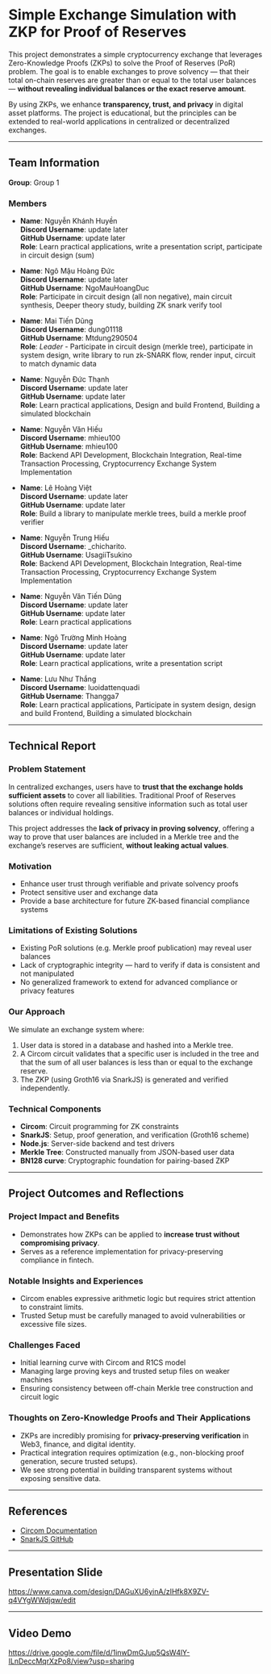 # Simple Exchange Simulation with ZKP for Proof of Reserves

This project demonstrates a simple cryptocurrency exchange that leverages Zero-Knowledge Proofs (ZKPs) to solve the Proof of Reserves (PoR) problem. The goal is to enable exchanges to prove solvency — that their total on-chain reserves are greater than or equal to the total user balances — **without revealing individual balances or the exact reserve amount**.

By using ZKPs, we enhance **transparency, trust, and privacy** in digital asset platforms. The project is educational, but the principles can be extended to real-world applications in centralized or decentralized exchanges.

---

## Team Information

**Group**: Group 1

### Members

- **Name**: Nguyễn Khánh Huyền  
  **Discord Username**: update later  
  **GitHub Username**: update later  
  **Role**: Learn practical applications, write a presentation script, participate in circuit design (sum)

- **Name**: Ngô Mậu Hoàng Đức  
  **Discord Username**: update later  
  **GitHub Username**: NgoMauHoangDuc  
  **Role**: Participate in circuit design (all non negative), main circuit synthesis, Deeper theory study, building ZK snark verify tool

- **Name**: Mai Tiến Dũng  
  **Discord Username**: dung01118  
  **GitHub Username**: Mtdung290504  
  **Role**: *Leader* - Participate in circuit design (merkle tree), participate in system design, write library to run zk-SNARK flow, render input, circuit to match dynamic data

- **Name**: Nguyễn Đức Thạnh  
  **Discord Username**: update later  
  **GitHub Username**: update later  
  **Role**: Learn practical applications, Design and build Frontend, Building a simulated blockchain

- **Name**: Nguyễn Văn Hiếu  
  **Discord Username**: mhieu100  
  **GitHub Username**: mhieu100  
  **Role**: Backend API Development, Blockchain Integration, Real-time Transaction Processing, Cryptocurrency Exchange System Implementation

- **Name**: Lê Hoàng Việt  
  **Discord Username**: update later  
  **GitHub Username**: update later  
  **Role**: Build a library to manipulate merkle trees, build a merkle proof verifier

- **Name**: Nguyễn Trung Hiếu  
  **Discord Username**: _chicharito.  
  **GitHub Username**: UsagiiTsukino  
  **Role**: Backend API Development, Blockchain Integration, Real-time Transaction Processing, Cryptocurrency Exchange System Implementation

- **Name**: Nguyễn Văn Tiến Dũng  
  **Discord Username**: update later  
  **GitHub Username**: update later  
  **Role**: Learn practical applications

- **Name**: Ngô Trường Minh Hoàng  
  **Discord Username**: update later  
  **GitHub Username**: update later  
  **Role**: Learn practical applications, write a presentation script

- **Name**: Lưu Như Thắng  
  **Discord Username**: luoidattenquadi  
  **GitHub Username**: Thangga7  
  **Role**: Learn practical applications, Participate in system design, design and build Frontend, Building a simulated blockchain

---

## Technical Report

### Problem Statement

In centralized exchanges, users have to **trust that the exchange holds sufficient assets** to cover all liabilities. Traditional Proof of Reserves solutions often require revealing sensitive information such as total user balances or individual holdings.

This project addresses the **lack of privacy in proving solvency**, offering a way to prove that user balances are included in a Merkle tree and the exchange’s reserves are sufficient, **without leaking actual values**.

### Motivation

- Enhance user trust through verifiable and private solvency proofs  
- Protect sensitive user and exchange data  
- Provide a base architecture for future ZK-based financial compliance systems

### Limitations of Existing Solutions

- Existing PoR solutions (e.g. Merkle proof publication) may reveal user balances
- Lack of cryptographic integrity — hard to verify if data is consistent and not manipulated
- No generalized framework to extend for advanced compliance or privacy features

### Our Approach

We simulate an exchange system where:

1. User data is stored in a database and hashed into a Merkle tree.
2. A Circom circuit validates that a specific user is included in the tree and that the sum of all user balances is less than or equal to the exchange reserve.
3. The ZKP (using Groth16 via SnarkJS) is generated and verified independently.

### Technical Components

- **Circom**: Circuit programming for ZK constraints
- **SnarkJS**: Setup, proof generation, and verification (Groth16 scheme)
- **Node.js**: Server-side backend and test drivers
- **Merkle Tree**: Constructed manually from JSON-based user data
- **BN128 curve**: Cryptographic foundation for pairing-based ZKP

---

## Project Outcomes and Reflections

### Project Impact and Benefits

- Demonstrates how ZKPs can be applied to **increase trust without compromising privacy**.
- Serves as a reference implementation for privacy-preserving compliance in fintech.

### Notable Insights and Experiences

- Circom enables expressive arithmetic logic but requires strict attention to constraint limits.
- Trusted Setup must be carefully managed to avoid vulnerabilities or excessive file sizes.

### Challenges Faced

- Initial learning curve with Circom and R1CS model
- Managing large proving keys and trusted setup files on weaker machines
- Ensuring consistency between off-chain Merkle tree construction and circuit logic

### Thoughts on Zero-Knowledge Proofs and Their Applications

- ZKPs are incredibly promising for **privacy-preserving verification** in Web3, finance, and digital identity.
- Practical integration requires optimization (e.g., non-blocking proof generation, secure trusted setups).
- We see strong potential in building transparent systems without exposing sensitive data.

---

## References

- [Circom Documentation](https://docs.circom.io)
- [SnarkJS GitHub](https://github.com/iden3/snarkjs)

---

## Presentation Slide

https://www.canva.com/design/DAGuXU6yinA/zIHfk8X9ZV-q4VYgWWdjqw/edit

---

## Video Demo

https://drive.google.com/file/d/1inwDmGJup5QsW4lY-ILnDeccMqrXzPo8/view?usp=sharing